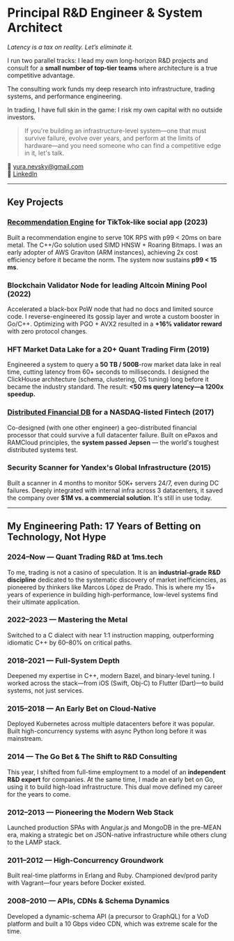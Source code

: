 # Principal R&D Engineer & System Architect 
*Latency is a tax on reality. Let’s eliminate it.*

I run two parallel tracks:
I lead my own long-horizon R&D projects and consult for a **small number of top-tier teams** where architecture is a true competitive advantage.

The consulting work funds my deep research into infrastructure, trading systems, and performance engineering.

In trading, I have full skin in the game: I risk my own capital with no outside investors.

> If you're building an infrastructure-level system—one that must survive failure, evolve over years, and perform at the limits of hardware—and you need someone who can find a competitive edge in it, let's talk.

📧 yura.nevsky@gmail.com  
🔗 [LinkedIn](https://linkedin.com/in/korzhenevski)

---

## Key Projects

### **[Recommendation Engine](https://github.com/korzhenevski/korzhenevski/blob/master/RecEngine.md) for TikTok-like social app (2023)**
Built a recommendation engine to serve 10K RPS with p99 < 20ms on bare metal. The C++/Go solution used SIMD HNSW + Roaring Bitmaps. I was an early adopter of AWS Graviton (ARM instances), achieving 2x cost efficiency before it became the norm. The system now sustains **p99 < 15 ms**.


### **Blockchain Validator Node for leading Altcoin Mining Pool (2022)**
Accelerated a black-box PoW node that had no docs and limited source code. I reverse-engineered its gossip layer and wrote a custom booster in Go/C++. Optimizing with PGO + AVX2 resulted in a **+16% validator reward** with zero protocol changes.


### **HFT Market Data Lake for a 20+ Quant Trading Firm (2019)**
Engineered a system to query a **50 TB / 500B**-row market data lake in real time, cutting latency from 60+ seconds to milliseconds. I designed the ClickHouse architecture (schema, clustering, OS tuning) long before it became the industry standard. The result: **<50 ms query latency—a 1200x speedup.**


### **[Distributed Financial DB](https://github.com/korzhenevski/korzhenevski/blob/master/AsgardDB.md) for a NASDAQ-listed Fintech (2017)**
Co-designed (with one other engineer) a geo-distributed financial processor that could survive a full datacenter failure. Built on ePaxos and RAMCloud principles, the **system passed Jepsen** — the world's toughest distributed systems test.


### **Security Scanner for Yandex's Global Infrastructure (2015)**
Built a scanner in 4 months to monitor 50K+ servers 24/7, even during DC failures. Deeply integrated with internal infra across 3 datacenters, it saved the company over **$1M vs. a commercial solution**. It's still in use today.

---

## My Engineering Path: 17 Years of Betting on Technology, Not Hype

### 2024–Now — Quant Trading R&D at 1ms.tech
To me, trading is not a casino of speculation. It is an **industrial-grade R&D discipline** dedicated to the systematic discovery of market inefficiencies, as pioneered by thinkers like Marcos López de Prado. This is where my 15+ years of experience in building high-performance, low-level systems find their ultimate application.

### 2022–2023 — Mastering the Metal
Switched to a C dialect with near 1:1 instruction mapping, outperforming idiomatic C++ by 60–80% on critical paths.

### 2018–2021 — Full-System Depth
Deepened my expertise in C++, modern Bazel, and binary-level tuning. I worked across the stack—from iOS (Swift, Obj-C) to Flutter (Dart)—to build systems, not just services.

### 2015–2018 — An Early Bet on Cloud-Native
Deployed Kubernetes across multiple datacenters before it was popular. Built high-concurrency systems with async Python long before it was mainstream.

### 2014 — The Go Bet & The Shift to R&D Consulting
This year, I shifted from full-time employment to a model of an **independent R&D expert** for companies. At the same time, I made an early bet on Go, using it to build high-load infrastructure. This dual move defined my career for the years to come.

### 2012–2013 — Pioneering the Modern Web Stack
Launched production SPAs with Angular.js and MongoDB in the pre-MEAN era, making a strategic bet on JSON-native infrastructure while others clung to the LAMP stack.

### 2011–2012 — High-Concurrency Groundwork
Built real-time platforms in Erlang and Ruby. Championed dev/prod parity with Vagrant—four years before Docker existed.

### 2008–2010 — APIs, CDNs & Schema Dynamics
Developed a dynamic-schema API (a precursor to GraphQL) for a VoD platform and built a 10 Gbps video CDN, which was extreme scale for the time.
